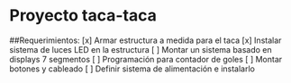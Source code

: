 # Proyecto taca-taca
##Requerimientos:
[x] Armar estructura a medida para el taca
[x] Instalar sistema de luces LED en la estructura
[ ] Montar un sistema basado en displays 7 segmentos
[ ] Programación para contador de goles
[ ] Montar botones y cableado
[ ] Definir sistema de alimentación e instalarlo
